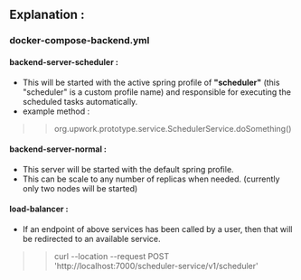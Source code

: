 ## Explanation :

### docker-compose-backend.yml

#### **backend-server-scheduler :**

* This will be started with the active spring profile of **"scheduler"** (this "scheduler" is a custom profile name) and
  responsible for executing the scheduled tasks automatically.
* example method :

> > org.upwork.prototype.service.SchedulerService.doSomething()

#### **backend-server-normal :**

* This server will be started with the default spring profile.
* This can be scale to any number of replicas when needed. (currently only two nodes will be started)

#### **load-balancer :**

* If an endpoint of above services has been called by a user, then that will be redirected to an available service.

> > curl --location --request POST 'http://localhost:7000/scheduler-service/v1/scheduler'
